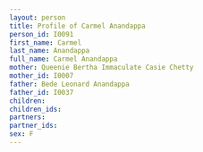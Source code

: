 ```yaml
---
layout: person
title: Profile of Carmel Anandappa
person_id: I0091
first_name: Carmel
last_name: Anandappa
full_name: Carmel Anandappa
mother: Queenie Bertha Immaculate Casie Chetty
mother_id: I0007
father: Bede Leonard Anandappa
father_id: I0037
children:
children_ids:
partners:
partner_ids:
sex: F
---
```


